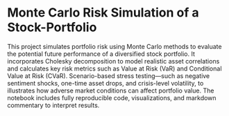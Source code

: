 # Monte Carlo Risk Simulation of a Stock-Portfolio
This project simulates portfolio risk using Monte Carlo methods to evaluate the potential future performance of a diversified stock portfolio. It incorporates Cholesky decomposition to model realistic asset correlations and calculates key risk metrics such as Value at Risk (VaR) and Conditional Value at Risk (CVaR). Scenario-based stress testing—such as negative sentiment shocks, one-time asset drops, and crisis-level volatility, to illustrates how adverse market conditions can affect portfolio value. The notebook includes fully reproducible code, visualizations, and markdown commentary to interpret results.
